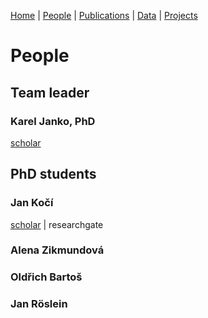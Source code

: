 [Home](index.html) | [People](people.html) | [Publications](publications.html) | [Data](data.html) | [Projects](projects.html)

# People
## Team leader
### Karel Janko, PhD
[scholar](https://scholar.google.com/citations?user=azHnMBgAAAAJ&hl=en&oi=ao)

## PhD students
### Jan Kočí
[scholar](https://scholar.google.com/citations?user=T-A4CwMAAAAJ&hl=en&oi=sra) | researchgate

### Alena Zikmundová

### Oldřich Bartoš

### Jan Röslein

